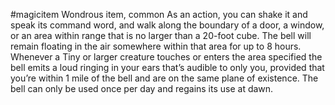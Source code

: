 #magicitem 
Wondrous item, common
As an action, you can shake it and speak its command word,
and walk along the boundary of a door, a window, or an area within range that is no larger than a 20-foot cube. The bell will remain floating in the air somewhere within that area for up to 8 hours. Whenever a Tiny or larger creature touches or enters the area specified the bell emits a loud ringing in your ears that’s audible to only you, provided that you’re within 1 mile of the bell and are on the same
plane of existence. The bell can only be used once per day and regains its use at dawn.